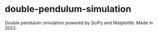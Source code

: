 # double-pendulum-simulation
Double pendulum simulation powered by SciPy and Matplotlib. Made in 2022.
